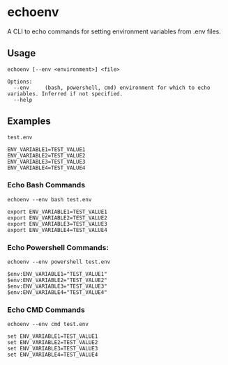 # echoenv

A CLI to echo commands for setting environment variables from .env files.

## Usage

```
echoenv [--env <environment>] <file>

Options:
  --env     (bash, powershell, cmd) environment for which to echo variables. Inferred if not specified.
  --help
```

## Examples

`test.env`

```
ENV_VARIABLE1=TEST_VALUE1
ENV_VARIABLE2=TEST_VALUE2
ENV_VARIABLE3=TEST_VALUE3
ENV_VARIABLE4=TEST_VALUE4
```

### Echo Bash Commands

`echoenv --env bash test.env`

```
export ENV_VARIABLE1=TEST_VALUE1
export ENV_VARIABLE2=TEST_VALUE2
export ENV_VARIABLE3=TEST_VALUE3
export ENV_VARIABLE4=TEST_VALUE4
```

### Echo Powershell Commands:

`echoenv --env powershell test.env`

```
$env:ENV_VARIABLE1="TEST_VALUE1"
$env:ENV_VARIABLE2="TEST_VALUE2"
$env:ENV_VARIABLE3="TEST_VALUE3"
$env:ENV_VARIABLE4="TEST_VALUE4"
```

### Echo CMD Commands

`echoenv --env cmd test.env`

```
set ENV_VARIABLE1=TEST_VALUE1
set ENV_VARIABLE2=TEST_VALUE2
set ENV_VARIABLE3=TEST_VALUE3
set ENV_VARIABLE4=TEST_VALUE4
```
